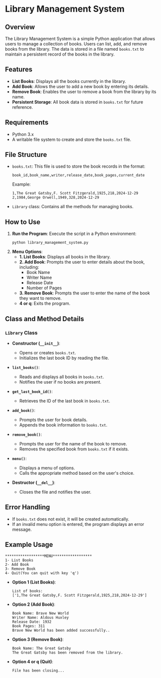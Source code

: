 # Library Management System

## Overview
The Library Management System is a simple Python application that allows users to manage a collection of books. Users can list, add, and remove books from the library. The data is stored in a file named `books.txt` to maintain a persistent record of the books in the library.

## Features
- **List Books**: Displays all the books currently in the library.
- **Add Book**: Allows the user to add a new book by entering its details.
- **Remove Book**: Enables the user to remove a book from the library by its name.
- **Persistent Storage**: All book data is stored in `books.txt` for future reference.

## Requirements
- Python 3.x
- A writable file system to create and store the `books.txt` file.

## File Structure
- `books.txt`: This file is used to store the book records in the format:
  ```
  book_id,book_name,writer,release_date,book_pages,current_date
  ```
  Example:
  ```
  1,The Great Gatsby,F. Scott Fitzgerald,1925,218,2024-12-29
  2,1984,George Orwell,1949,328,2024-12-29
  ```
- `Library` class: Contains all the methods for managing books.

## How to Use
1. **Run the Program**:
   Execute the script in a Python environment:
   ```
   python library_management_system.py
   ```
2. **Menu Options**:
   - **1. List Books**: Displays all books in the library.
   - **2. Add Book**: Prompts the user to enter details about the book, including:
     - Book Name
     - Writer Name
     - Release Date
     - Number of Pages
   - **3. Remove Book**: Prompts the user to enter the name of the book they want to remove.
   - **4 or q**: Exits the program.

## Class and Method Details
### `Library` Class
- **Constructor (`__init__`)**:
  - Opens or creates `books.txt`.
  - Initializes the last book ID by reading the file.

- **`list_books()`**:
  - Reads and displays all books in `books.txt`.
  - Notifies the user if no books are present.

- **`get_last_book_id()`**:
  - Retrieves the ID of the last book in `books.txt`.

- **`add_book()`**:
  - Prompts the user for book details.
  - Appends the book information to `books.txt`.

- **`remove_book()`**:
  - Prompts the user for the name of the book to remove.
  - Removes the specified book from `books.txt` if it exists.

- **`menu()`**:
  - Displays a menu of options.
  - Calls the appropriate method based on the user's choice.

- **Destructor (`__del__`)**:
  - Closes the file and notifies the user.

## Error Handling
- If `books.txt` does not exist, it will be created automatically.
- If an invalid menu option is entered, the program displays an error message.

## Example Usage
```text
******************MENU******************
1- List Books
2- Add Book
3- Remove Book
4- Quit(You can quit with key 'q')
```
- **Option 1 (List Books)**:
  ```text
  List of books:
  ['1,The Great Gatsby,F. Scott Fitzgerald,1925,218,2024-12-29']
  ```
- **Option 2 (Add Book)**:
  ```text
  Book Name: Brave New World
  Writer Name: Aldous Huxley
  Release Date: 1932
  Book Pages: 311
  Brave New World has been added successfully..
  ```
- **Option 3 (Remove Book)**:
  ```text
  Book Name: The Great Gatsby
  The Great Gatsby has been removed from the library.
  ```
- **Option 4 or q (Quit)**:
  ```text
  File has been closing...
  ```



